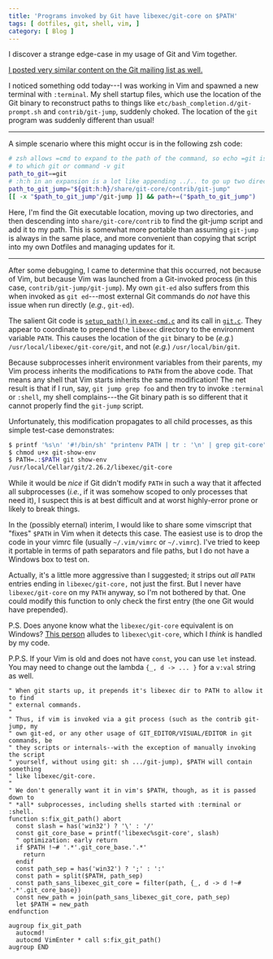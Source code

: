 ```yaml
---
title: 'Programs invoked by Git have libexec/git-core on $PATH'
tags: [ dotfiles, git, shell, vim, ]
category: [ Blog ]
---
```


I discover a strange edge-case in my usage of Git and Vim together.

[I posted very similar content on the Git mailing list as well.](https://public-inbox.org/git/CALnO6CDtGRRav8zK2GKi1oHTZWrHFTxZNmnOWu64-ab+oY3_Lw@mail.gmail.com/)

I noticed something odd today---I was working in Vim and spawned a new terminal
with `:terminal`. My shell startup files, which use the location of the Git
binary to reconstruct paths to things like `etc/bash_completion.d/git-prompt.sh`
and `contrib/git-jump`, suddenly choked. The location of the `git` program was
suddenly different than usual!

---

A simple scenario where this might occur is in the following zsh code:

```zsh
# zsh allows =cmd to expand to the path of the command, so echo =git is similar
# to which git or command -v git
path_to_git==git
# :h:h in an expansion is a lot like appending ../.. to go up two directories
path_to_git_jump="${git:h:h}/share/git-core/contrib/git-jump"
[[ -x "$path_to_git_jump"/git-jump ]] && path+=("$path_to_git_jump")
```

Here, I'm find the Git executable location, moving up two directories, and then
descending into `share/git-core/contrib` to find the git-jump script and add it
to my path. This is somewhat more portable than assuming `git-jump` is always in
the same place, and more convenient than copying that script into my own
Dotfiles and managing updates for it.

---

After some debugging, I came to determine that this occurred, not because of
Vim, but because Vim was launched from a Git-invoked process (in this case,
`contrib/git-jump/git-jump`). My own `git-ed` also suffers from this when
invoked as `git ed`---most external Git commands do *not* have this issue when
run directly (_e.g._, `git-ed`).

The salient Git code is [`setup_path()` in `exec-cmd.c`][1] and its call in
[`git.c`][2]. They appear to coordinate to prepend the `libexec` directory to
the environment variable `PATH`.  This causes the location of the `git` binary
to be (_e.g._) `/usr/local/libexec/git-core/git`, and not (_e.g._)
`/usr/local/bin/git`.

Because subprocesses inherit environment variables from their parents, my Vim
process inherits the modifications to `PATH` from the above code. That means any
shell that Vim starts inherits the same modification! The net
result is that if I run, say, `git jump grep foo` and then try to invoke
`:terminal` or `:shell`, my shell complains---the Git binary path is so
different that it cannot properly find the `git-jump` script.

Unfortunately, this modification propagates to all child processes, as this
simple test-case demonstrates:

```sh
$ printf '%s\n' '#!/bin/sh' "printenv PATH | tr : '\n' | grep git-core" > git-show-env
$ chmod u+x git-show-env
$ PATH=.:$PATH git show-env
/usr/local/Cellar/git/2.26.2/libexec/git-core
```

While it would be *nice* if Git didn't modify `PATH` in such a way that it
affected all subprocesses (_i.e._, if it was somehow scoped to only processes
that need it), I suspect this is at best difficult and at worst highly-error
prone or likely to break things.

In the (possibly eternal) interim, I would like to share some vimscript that
"fixes" `$PATH` in Vim when it detects this case. The easiest use is to drop the
code in your vimrc file (usually `~/.vim/vimrc` or `~/.vimrc`). I've tried to
keep it portable in terms of path separators and file paths, but I do not have a
Windows box to test on.

Actually, it's a little more aggressive than I suggested; it strips out *all*
`PATH` entries ending in `libexec/git-core,` not just the first. But I never
have `libexec/git-core` on my `PATH` anyway, so I'm not bothered by that. One
could modify this function to only check the first entry (the one Git would have
prepended).

P.S. Does anyone know what the `libexec/git-core` equivalent is on Windows?
[This person][3] alludes to `libexec\git-core`, which I *think* is handled by my code.

P.P.S. If your Vim is old and does not have `const`, you can use `let` instead.
You may need to change out the lambda `{_, d -> ... }` for a `v:val` string as
well.

[1]: https://github.com/git/git/blob/87680d32efb6d14f162e54ad3bda4e3d6c908559/exec-cmd.c#L304
[2]: https://github.com/git/git/blob/87680d32efb6d14f162e54ad3bda4e3d6c908559/git.c#L868
[3]: https://wilsonmar.github.io/git-custom-commands/

```vim
" When git starts up, it prepends it's libexec dir to PATH to allow it to find
" external commands.
"
" Thus, if vim is invoked via a git process (such as the contrib git-jump, my
" own git-ed, or any other usage of GIT_EDITOR/VISUAL/EDITOR in git commands, be
" they scripts or internals--with the exception of manually invoking the script
" yourself, without using git: sh .../git-jump), $PATH will contain something
" like libexec/git-core.
"
" We don't generally want it in vim's $PATH, though, as it is passed down to
" *all* subprocesses, including shells started with :terminal or :shell.
function s:fix_git_path() abort
  const slash = has('win32') ? '\' : '/'
  const git_core_base = printf('libexec%sgit-core', slash)
  " optimization: early return
  if $PATH !~# '.*'.git_core_base.'.*'
    return
  endif
  const path_sep = has('win32') ? ';' : ':'
  const path = split($PATH, path_sep)
  const path_sans_libexec_git_core = filter(path, {_, d -> d !~# '.*'.git_core_base})
  const new_path = join(path_sans_libexec_git_core, path_sep)
  let $PATH = new_path
endfunction

augroup fix_git_path
  autocmd!
  autocmd VimEnter * call s:fix_git_path()
augroup END
```
